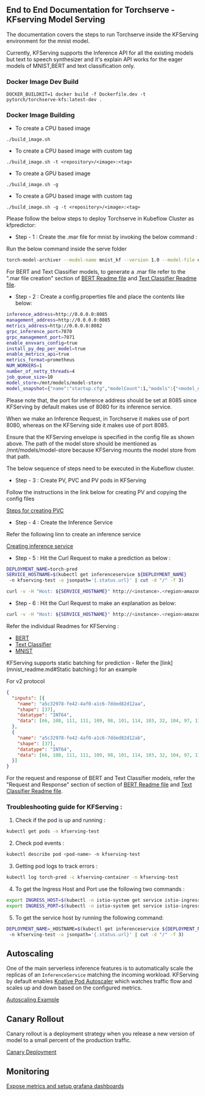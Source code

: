 ## End to End Documentation for Torchserve - KFserving Model Serving

The documentation covers the steps to run Torchserve inside the KFServing environment for the mnist model. 

Currently, KFServing supports the Inference API for all the existing models but text to speech synthesizer and it's explain API works for the eager models of MNIST,BERT and text classification only.

### Docker Image Dev Build

```
DOCKER_BUILDKIT=1 docker build -f Dockerfile.dev -t pytorch/torchserve-kfs:latest-dev .
```

### Docker Image Building

* To create a CPU based image

```
./build_image.sh 
```

* To create a CPU based image with custom tag

```
./build_image.sh -t <repository>/<image>:<tag>
```

* To create a GPU based image

```
./build_image.sh -g 
```

* To create a GPU based image with custom tag

```
./build_image.sh -g -t <repository>/<image>:<tag>
```

Please follow the below steps to deploy Torchserve in Kubeflow Cluster as kfpredictor:

* Step - 1 : Create the .mar file for mnist by invoking the below command :

Run the below command inside the serve folder
```bash
torch-model-archiver --model-name mnist_kf --version 1.0 --model-file examples/image_classifier/mnist/mnist.py --serialized-file examples/image_classifier/mnist/mnist_cnn.pt --handler  examples/image_classifier/mnist/mnist_handler.py
```
For BERT and Text Classifier models, to generate a .mar file refer to the ".mar file creation" section of [BERT Readme file](./examples/Huggingface_readme.md#mar-file-creation) and [Text Classifier Readme file](./examples/text_classifier_readme.md#mar-file-creation). 


* Step - 2 : Create a config.properties file and place the contents like below:

```bash
inference_address=http://0.0.0.0:8085
management_address=http://0.0.0.0:8085
metrics_address=http://0.0.0.0:8082
grpc_inference_port=7070
grpc_management_port=7071
enable_envvars_config=true
install_py_dep_per_model=true
enable_metrics_api=true
metrics_format=prometheus
NUM_WORKERS=1
number_of_netty_threads=4
job_queue_size=10
model_store=/mnt/models/model-store
model_snapshot={"name":"startup.cfg","modelCount":1,"models":{"<model_name>":{"1.0":{"defaultVersion":true,"marName":"<name of the mar file.>","minWorkers":1,"maxWorkers":5,"batchSize":1,"maxBatchDelay":5000,"responseTimeout":120}}}}
```


Please note that, the port for inference address should be set at 8085 since KFServing by default makes use of 8080 for its inference service.

When we make an Inference Request,  in Torchserve it makes use of port 8080, whereas on the KFServing side it makes use of port 8085.

Ensure that the KFServing envelope is specified in the config file as shown above. The path of the model store should be mentioned as /mnt/models/model-store because KFServing mounts the model store from that path.


The below sequence of steps need to be executed in the Kubeflow cluster.

* Step - 3 : Create PV, PVC and PV pods in KFServing

Follow the instructions in the link below for creating PV and copying the config files

[Steps for creating PVC](https://github.com/kubeflow/kfserving/blob/master/docs/samples/v1beta1/torchserve/model-archiver/README.md)


* Step - 4 : Create the Inference Service

Refer the following linn to create an inference service

[Creating inference service](https://github.com/kubeflow/kfserving/blob/master/docs/samples/v1beta1/torchserve/README.md#create-the-inferenceservice)

* Step - 5 : Hit the Curl Request to make a prediction as below :

```bash
DEPLOYMENT_NAME=torch-pred
SERVICE_HOSTNAME=$(kubectl get inferenceservice ${DEPLOYMENT_NAME}
 -n kfserving-test -o jsonpath='{.status.url}' | cut -d "/" -f 3)

curl -v -H "Host: ${SERVICE_HOSTNAME}" http://<instance>.<region>amazonaws.com/v1/models/<model-name>>:predict -d @<path-to-input-file>
```


 * Step - 6 : Hit the Curl Request to make an explanation as below:


```bash
curl -v -H "Host: ${SERVICE_HOSTNAME}" http://<instance>.<region>amazonaws.com/v1/models/<model-name>>:explain -d @<path-to-input-file>
```

Refer the individual Readmes for KFServing :

* [BERT](https://github.com/pytorch/serve/blob/master/kubernetes/kfserving/Huggingface_readme.md)
* [Text Classifier](https://github.com/pytorch/serve/blob/master/kubernetes/kfserving/text_classifier_readme.md)
* [MNIST](https://github.com/pytorch/serve/blob/master/kubernetes/kfserving/mnist_readme.md)

KFServing supports static batching for prediction - Refer the [link](mnist_readme.md#Static batching:) for an example

For v2 protocol

```json
{
  "inputs": [{
    "name": "a5c32978-fe42-4af0-a1c6-7dded82d12aa",
    "shape": [37],
    "datatype": "INT64",
    "data": [66, 108, 111, 111, 109, 98, 101, 114, 103, 32, 104, 97, 115, 32, 114, 101, 112, 111, 114, 116, 101, 100, 32, 111, 110, 32, 116, 104, 101, 32, 101, 99, 111, 110, 111, 109, 121]
  },
  {
    "name": "a5c32978-fe42-4af0-a1c6-7dded82d12ab",
    "shape": [37],
    "datatype": "INT64",
    "data": [66, 108, 111, 111, 109, 98, 101, 114, 103, 32, 104, 97, 115, 32, 114, 101, 112, 111, 114, 116, 101, 100, 32, 111, 110, 32, 116, 104, 101, 32, 101, 99, 111, 110, 111, 109, 121]
  }]
}
```

For the request and response of BERT and Text Classifier models, refer the "Request and Response" section of section of [BERT Readme file](./examples/Huggingface_readme.md#request-and-response) and [Text Classifier Readme file](./examples/text_classifier_readme.md#mar-file-creation).


### Troubleshooting guide for KFServing :

1. Check if the pod is up and running :

```bash
kubectl get pods -n kfserving-test
```

2. Check pod events :

```bash
kubectl describe pod <pod-name> -n kfserving-test
```

3. Getting pod logs to track errors :

```bash
kubectl log torch-pred -c kfserving-container -n kfserving-test
```

4. To get the Ingress Host and Port use the following two commands :

```bash
export INGRESS_HOST=$(kubectl -n istio-system get service istio-ingressgateway -o jsonpath='{.status.loadBalancer.ingress[0].hostname}')
export INGRESS_PORT=$(kubectl -n istio-system get service istio-ingressgateway -o jsonpath='{.spec.ports[?(@.name=="http2")].port}')
```

5. To get the service host by running the following command:

```bash
DEPLOYMENT_NAME=_HOSTNAME=$(kubectl get inferenceservice ${DEPLOYMENT_NAME}
 -n kfserving-test -o jsonpath='{.status.url}' | cut -d "/" -f 3)
```

## Autoscaling
One of the main serverless inference features is to automatically scale the replicas of an `InferenceService` matching the incoming workload.
KFServing by default enables [Knative Pod Autoscaler](https://knative.dev/docs/serving/autoscaling/) which watches traffic flow and scales up and down
based on the configured metrics.

[Autoscaling Example](https://github.com/kubeflow/kfserving/blob/master/docs/samples/v1beta1/torchserve/autoscaling/README.md)

## Canary Rollout
Canary rollout is a deployment strategy when you release a new version of model to a small percent of the production traffic.

[Canary Deployment](https://github.com/kubeflow/kfserving/blob/master/docs/samples/v1beta1/torchserve/canary/README.md)

## Monitoring
[Expose metrics and setup grafana dashboards](https://github.com/kubeflow/kfserving/blob/master/docs/samples/v1beta1/torchserve/metrics/README.md)